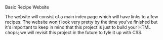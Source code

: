 Basic Recipe Website

The website will consist of a main index page which will have links to a few recipes.
The website won't look very pretty by the time you've finished but it's important to 
keep in mind that this project is just to build your HTML chops; we will revisit this 
project in the future to tyle it up with CSS.

